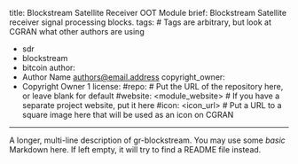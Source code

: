title: Blockstream Satellite Receiver OOT Module
brief: Blockstream Satellite receiver signal processing blocks.
tags: # Tags are arbitrary, but look at CGRAN what other authors are using
  - sdr
  - blockstream
  - bitcoin
author:
  - Author Name <authors@email.address>
copyright_owner:
  - Copyright Owner 1
license:
#repo: # Put the URL of the repository here, or leave blank for default
#website: <module_website> # If you have a separate project website, put it here
#icon: <icon_url> # Put a URL to a square image here that will be used as an icon on CGRAN
---
A longer, multi-line description of gr-blockstream.
You may use some *basic* Markdown here.
If left empty, it will try to find a README file instead.
